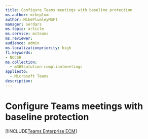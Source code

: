 ```yaml
---
title: Configure Teams meetings with baseline protection
ms.author: mikeplum
author: MikePlumleyMSFT
manager: serdars
ms.topic: article
ms.service: msteams
ms.reviewer: 
audience: admin
ms.localizationpriority: high
f1.keywords:
- NOCSH
ms.collection: 
  - m365solution-compliantmeetings
appliesto: 
  - Microsoft Teams
description: 
---
```


# Configure Teams meetings with baseline protection

[!INCLUDE[Teams Enterprise ECM](/includes/teams-enterprise-ecm.md)]